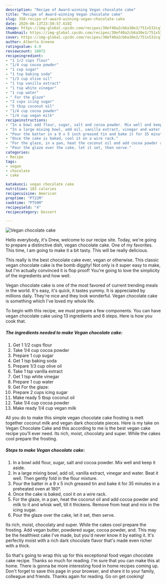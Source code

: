 ```yaml
---
description: "Recipe of Award-winning Vegan chocolate cake"
title: "Recipe of Award-winning Vegan chocolate cake"
slug: 350-recipe-of-award-winning-vegan-chocolate-cake
date: 2020-06-13T23:50:57.610Z
image: https://img-global.cpcdn.com/recipes/30ef40a2cb6a30e3/751x532cq70/vegan-chocolate-cake-recipe-main-photo.jpg
thumbnail: https://img-global.cpcdn.com/recipes/30ef40a2cb6a30e3/751x532cq70/vegan-chocolate-cake-recipe-main-photo.jpg
cover: https://img-global.cpcdn.com/recipes/30ef40a2cb6a30e3/751x532cq70/vegan-chocolate-cake-recipe-main-photo.jpg
author: Alberta Greene
ratingvalue: 4.9
reviewcount: 18872
recipeingredient:
- "1 1/2 cups flour"
- "1/4 cup cocoa powder"
- "1 cup sugar"
- "1 tsp baking soda"
- "1/3 cup olive oil"
- "1 tsp vanilla extract"
- "1 tsp white vinegar"
- "1 cup water"
- " For the glaze"
- "2 cups icing sugar"
- "5 tbsp coconut oil"
- "1/4 cup cocoa powder"
- "1/4 cup vegan milk"
recipeinstructions:
- "In a bowl add flour, sugar, salt and cocoa powder. Mix well and keep it aside."
- "In a large mixing bowl, add oil, vanilla extract, vinegar and water. Beat it well. Then gently fold in the flour mixture."
- "Pour the batter in a 9 x 5 inch greased tin and bake it for 35 minutes in a preheated oven at 180°."
- "Once the cake is baked, cool it on a wire rack."
- "For the glaze, in a pan, heat the coconut oil and add cocoa powder and milk to it and whisk well, till it thickens. Remove from heat and mix in the icing sugar."
- "Pour the glaze over the cake, let it set, then serve."
categories:
- Recipe
tags:
- vegan
- chocolate
- cake

katakunci: vegan chocolate cake 
nutrition: 183 calories
recipecuisine: American
preptime: "PT22M"
cooktime: "PT59M"
recipeyield: "4"
recipecategory: Dessert

---
```



![Vegan chocolate cake](https://img-global.cpcdn.com/recipes/30ef40a2cb6a30e3/751x532cq70/vegan-chocolate-cake-recipe-main-photo.jpg)

Hello everybody, it's Drew, welcome to our recipe site. Today, we're going to prepare a distinctive dish, vegan chocolate cake. One of my favorites. This time, I am going to make it a bit tasty. This will be really delicious.

This really is the best chocolate cake ever, vegan or otherwise. This classic vegan chocolate cake is the bomb diggity! Not only is it super easy to make, but I&#39;m actually convinced it is flop proof! You&#39;re going to love the simplicity of the ingredients and how well.

Vegan chocolate cake is one of the most favored of current trending meals in the world. It's easy, it's quick, it tastes yummy. It is appreciated by millions daily. They're nice and they look wonderful. Vegan chocolate cake is something which I've loved my whole life.


To begin with this recipe, we must prepare a few components. You can have vegan chocolate cake using 13 ingredients and 6 steps. Here is how you cook that.

<!--inarticleads1-->

##### The ingredients needed to make Vegan chocolate cake:

1. Get 1 1/2 cups flour
1. Take 1/4 cup cocoa powder
1. Prepare 1 cup sugar
1. Get 1 tsp baking soda
1. Prepare 1/3 cup olive oil
1. Take 1 tsp vanilla extract
1. Get 1 tsp white vinegar
1. Prepare 1 cup water
1. Get  For the glaze:
1. Prepare 2 cups icing sugar
1. Make ready 5 tbsp coconut oil
1. Take 1/4 cup cocoa powder
1. Make ready 1/4 cup vegan milk


All you do to make this simple vegan chocolate cake frosting is melt together coconut milk and vegan dark chocolate pieces. Here is my take on Vegan Chocolate Cake and this according to me is the best vegan cake recipe you&#39;ll ever need. Its rich, moist, chocolaty and super. While the cakes cool prepare the frosting. 

<!--inarticleads2-->

##### Steps to make Vegan chocolate cake:

1. In a bowl add flour, sugar, salt and cocoa powder. Mix well and keep it aside.
1. In a large mixing bowl, add oil, vanilla extract, vinegar and water. Beat it well. Then gently fold in the flour mixture.
1. Pour the batter in a 9 x 5 inch greased tin and bake it for 35 minutes in a preheated oven at 180°.
1. Once the cake is baked, cool it on a wire rack.
1. For the glaze, in a pan, heat the coconut oil and add cocoa powder and milk to it and whisk well, till it thickens. Remove from heat and mix in the icing sugar.
1. Pour the glaze over the cake, let it set, then serve.


Its rich, moist, chocolaty and super. While the cakes cool prepare the frosting. Add vegan butter, powdered sugar, cocoa powder, and. This may be the healthiest cake I&#39;ve made, but you&#39;d never know it by eating it. It&#39;s perfectly moist with a rich dark chocolate flavor that&#39;s made even richer with a thick. 

So that's going to wrap this up for this exceptional food vegan chocolate cake recipe. Thanks so much for reading. I'm sure that you can make this at home. There is gonna be more interesting food in home recipes coming up. Don't forget to save this page in your browser, and share it to your family, colleague and friends. Thanks again for reading. Go on get cooking!
